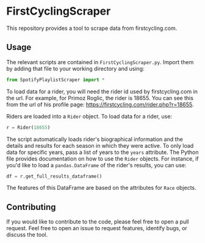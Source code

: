 # FirstCyclingScraper

This repository provides a tool to scrape data from firstcycling.com.

## Usage
The relevant scripts are contained in `FirstCyclingScraper.py`. Import them by adding that file to your working directory and using:
```python
from SpotifyPlaylistScraper import *
```

To load data for a rider, you will need the rider id used by firstcycling.com in the url.
For example, for Primoz Roglic, the rider is 18655.
You can see this from the url of his profile page: https://firstcycling.com/rider.php?r=18655.

Riders are loaded into a `Rider` object. To load data for a rider, use:
```python
r = Rider(18655)
```

The script automatically loads rider's biographical information and the details and results for each season in which they were active.
To only load data for specific years, pass a list of years to the `years` attribute.
The Python file provides documentation on how to use the `Rider` objects.
For instance, if you'd like to load a `pandas.DataFrame` of the rider's results, you can use:

```python
df = r.get_full_results_dataframe()
```

The features of this DataFrame are based on the attributes for `Race` objects.

## Contributing
If you would like to contribute to the code, please feel free to open a pull request. Feel free to open an issue to request features, identify bugs, or discuss the tool.
